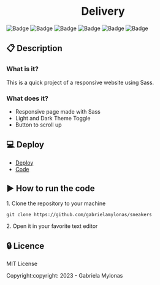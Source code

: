 <h1 align="center">Delivery</h1>

![Badge](https://img.shields.io/static/v1?label=Status&message=Finished&color=brigthgreen&style=flat)
![Badge](https://img.shields.io/static/v1?label=Licence&message=MIT&color=purple&style=flat)
![Badge](https://img.shields.io/static/v1?label=Language&message=HTML%205&color=red&style=flat)
![Badge](https://img.shields.io/static/v1?label=Language&message=CSS%203&color=blue&style=flat)
![Badge](https://img.shields.io/static/v1?label=Language&message=SASS%203&color=pink&style=flat)
![Badge](https://img.shields.io/static/v1?label=Language&message=JavaScript&color=yellow&style=flat)

## :clipboard: Description
### What is it?
<p>This is a quick project of a responsive website using Sass.</p>

### What does it?

- Responsive page made with Sass
- Light and Dark Theme Toggle
- Button to scroll up

## :computer: Deploy
- [Deploy](https://gabrielamylonas.github.io/delivery/)
- [Code](https://github.com/gabrielamylonas/delivery)

## :arrow_forward: How to run the code
<p>1. Clone the repository to your machine</p>

```
git clone https://github.com/gabrielamylonas/sneakers
```
<p>2. Open it in your favorite text editor</p>

## :lock: Licence
<p>MIT License</p>
<p>Copyright:copyright: 2023 - Gabriela Mylonas</p>
